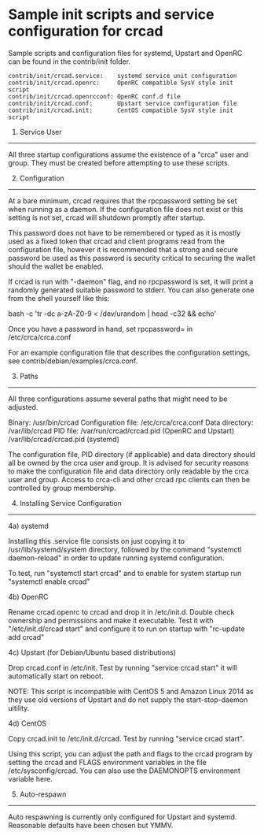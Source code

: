 Sample init scripts and service configuration for crcad
==========================================================

Sample scripts and configuration files for systemd, Upstart and OpenRC
can be found in the contrib/init folder.

    contrib/init/crcad.service:    systemd service unit configuration
    contrib/init/crcad.openrc:     OpenRC compatible SysV style init script
    contrib/init/crcad.openrcconf: OpenRC conf.d file
    contrib/init/crcad.conf:       Upstart service configuration file
    contrib/init/crcad.init:       CentOS compatible SysV style init script

1. Service User
---------------------------------

All three startup configurations assume the existence of a "crca" user
and group.  They must be created before attempting to use these scripts.

2. Configuration
---------------------------------

At a bare minimum, crcad requires that the rpcpassword setting be set
when running as a daemon.  If the configuration file does not exist or this
setting is not set, crcad will shutdown promptly after startup.

This password does not have to be remembered or typed as it is mostly used
as a fixed token that crcad and client programs read from the configuration
file, however it is recommended that a strong and secure password be used
as this password is security critical to securing the wallet should the
wallet be enabled.

If crcad is run with "-daemon" flag, and no rpcpassword is set, it will
print a randomly generated suitable password to stderr.  You can also
generate one from the shell yourself like this:

bash -c 'tr -dc a-zA-Z0-9 < /dev/urandom | head -c32 && echo'

Once you have a password in hand, set rpcpassword= in /etc/crca/crca.conf

For an example configuration file that describes the configuration settings,
see contrib/debian/examples/crca.conf.

3. Paths
---------------------------------

All three configurations assume several paths that might need to be adjusted.

Binary:              /usr/bin/crcad
Configuration file:  /etc/crca/crca.conf
Data directory:      /var/lib/crcad
PID file:            /var/run/crcad/crcad.pid (OpenRC and Upstart)
                     /var/lib/crcad/crcad.pid (systemd)

The configuration file, PID directory (if applicable) and data directory
should all be owned by the crca user and group.  It is advised for security
reasons to make the configuration file and data directory only readable by the
crca user and group.  Access to crca-cli and other crcad rpc clients
can then be controlled by group membership.

4. Installing Service Configuration
-----------------------------------

4a) systemd

Installing this .service file consists on just copying it to
/usr/lib/systemd/system directory, followed by the command
"systemctl daemon-reload" in order to update running systemd configuration.

To test, run "systemctl start crcad" and to enable for system startup run
"systemctl enable crcad"

4b) OpenRC

Rename crcad.openrc to crcad and drop it in /etc/init.d.  Double
check ownership and permissions and make it executable.  Test it with
"/etc/init.d/crcad start" and configure it to run on startup with
"rc-update add crcad"

4c) Upstart (for Debian/Ubuntu based distributions)

Drop crcad.conf in /etc/init.  Test by running "service crcad start"
it will automatically start on reboot.

NOTE: This script is incompatible with CentOS 5 and Amazon Linux 2014 as they
use old versions of Upstart and do not supply the start-stop-daemon uitility.

4d) CentOS

Copy crcad.init to /etc/init.d/crcad. Test by running "service crcad start".

Using this script, you can adjust the path and flags to the crcad program by
setting the crcad and FLAGS environment variables in the file
/etc/sysconfig/crcad. You can also use the DAEMONOPTS environment variable here.

5. Auto-respawn
-----------------------------------

Auto respawning is currently only configured for Upstart and systemd.
Reasonable defaults have been chosen but YMMV.
